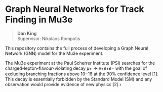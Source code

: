 # Graph Neural Networks for Track Finding in Mu3e
> **Dan King**  
> Supervisor: Nikolaos Rompotis

This repository contains the full process of developing a Graph Neural Network (GNN) model for the Mu3e experiment.

The Mu3e experiment at the Paul Scherrer Institute (PSI) searches for the charged-lepton-flavour-violating decay 𝜇+ → 𝑒+𝑒+𝑒− with the goal of excluding branching fractions above 10−16 at the 90% confidence level [1]. This decay is essentially forbidden by the Standard Model (SM) and any observation would provide evidence of new physics [2].›